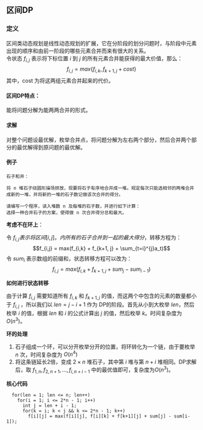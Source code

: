 ## 区间DP

### 定义
区间类动态规划是线性动态规划的扩展，它在分阶段的划分问题时，与阶段中元素出现的顺序和由前一阶段的哪些元素合并而来有很大的关系。  
令状态 $f_{i,j}$ 表示将下标位置 $i$ 到 $j$ 的所有元素合并能获得的最大价值，那么：
$$f_{i,j} = max\{f_{i,k}, f_{k+1,j} + cost \}$$
其中，cost 为将这两组元素合并起来的代价。

#### 区间DP特点：
能将问题分解为能两两合并的形式。

#### 求解
对整个问题设最优解，枚举合并点，将问题分解为左右两个部分，然后合并两个部分的最优解得到原问题的最优解。

#### 例子
```
石子和并：

将 n 堆石子绕圆形操场排放，现要将石子有序地合并成一堆。规定每次只能选相邻的两堆合并成新的一堆，并将新的一堆的石子数记做该次合并的得分。

请编写一个程序，读入堆数 n 及每堆的石子数，并进行如下计算：
选择一种合并石子的方案，使得做 n 次合并得分总和最大。
```

**考虑不在环上**：

令 $f_{i,j} 表示将区间[i,j]，内所有的石子合并到一起的最大得分$，转移方程为：
$$f_{i,j} = max(f_{i,k} + f_{k+1, j} + \sum_{t=i}^{j}a_t)$$
令 $sum_i$ 表示数组的前缀和，状态转移方程可以改为：
$$ f_{i,j} = max(f_{i,k} + f_{k+1, j} + sum_j - sum_{i-1}) $$

**如何进行状态转移**

由于计算 $f_{i,j}$ 需要知道所有 $f_{i,k}$ 和 $f_{k+1,j}$ 的值，而这两个中包含的元素的数量都小于 $f_{i,j}$ ，所以我们以 $len = j-i+1$ 作为 DP的阶段。首先从小到大枚举 $len$，然后枚举 $i$ 的值，根据 $len$ 和 $i$ 的公式计算出 $j$ 的值，然后枚举 $k$。时间复杂度为 $O(n^3)$。

**环的处理**

  1. 石子组成一个环，可以分开枚举分开的位置，将环转化为一个链，由于要枚举 $n$ 次，时间复杂度为 $O(n^4)$ 
  2. 将这条链延长2倍，变成 $2 \times n$ 堆石子，其中第 $i$ 堆与第 $n+i$ 堆相同。DP求解后，取 $f_{1,n}, f_{2,n+1}, ... , f_{i, n + i -1}$ 中的最优值即可，复杂度为$O(n^3)$。

**核心代码**
```
  for(len = 1; len <= n; len++)
    for(i = 1; i <= 2*n - 1; i++)
      int j = len + i - 1;
      for(k = i; k < j && k <= 2*n - 1; k++) 
        f[i][j] = max(f[i][j], f[i][k] + f[k+1][j] + sum[j] - sum[i-1]);
```